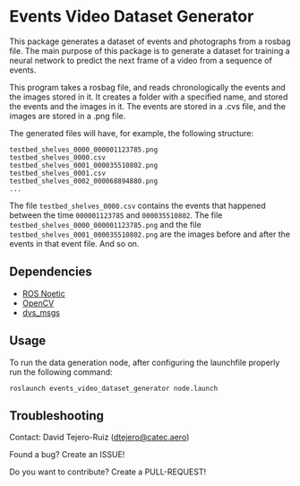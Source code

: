 # Events Video Dataset Generator
This package generates a dataset of events and photographs from a rosbag file. The main purpose of this package is to generate a dataset for training a neural network to predict the next frame of a video from a sequence of events.

This program takes a rosbag file, and reads chronologically the events and the images stored in it. It creates a folder with a specified name, and stored the events and the images in it. The events are stored in a .cvs file, and the images are stored in a .png file.

The generated files will have, for example, the following structure:
```
testbed_shelves_0000_000001123785.png
testbed_shelves_0000.csv
testbed_shelves_0001_000035510802.png
testbed_shelves_0001.csv
testbed_shelves_0002_000068894880.png
...
```

The file `testbed_shelves_0000.csv` contains the events that happened between the time `000001123785` and `000035510802`. The file `testbed_shelves_0000_000001123785.png` and the file `testbed_shelves_0001_000035510802.png` are the images before and after the events in that event file. And so on.

## Dependencies
- [ROS Noetic](http://wiki.ros.org/noetic/Installation/Ubuntu)
- [OpenCV](https://docs.opencv.org/master/d7/d9f/tutorial_linux_install.html)
- [dvs_msgs](https://github.com/davidtr99/dvs_msgs)

## Usage
To run the data generation node, after configuring the launchfile properly run the following command:
```
roslaunch events_video_dataset_generator node.launch
```

## Troubleshooting
Contact: David Tejero-Ruiz (dtejero@catec.aero)

Found a bug? Create an ISSUE!

Do you want to contribute? Create a PULL-REQUEST!